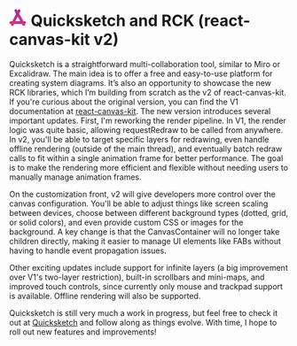 # ![rck logo](rck.png) Quicksketch and RCK (react-canvas-kit v2)

Quicksketch is a straightforward multi-collaboration tool, similar to Miro or Excalidraw. The main idea is to offer a free and easy-to-use platform for creating system diagrams. It’s also an opportunity to showcase the new RCK libraries, which I’m building from scratch as the v2 of react-canvas-kit.
If you're curious about the original version, you can find the V1 documentation at [react-canvas-kit](https://reactcanvaskit.com). The new version introduces several important updates. First, I'm reworking the render pipeline. In V1, the render logic was quite basic, allowing requestRedraw to be called from anywhere. In v2, you'll be able to target specific layers for redrawing, even handle offline rendering (outside of the main thread), and eventually batch redraw calls to fit within a single animation frame for better performance. The goal is to make the rendering more efficient and flexible without needing users to manually manage animation frames.

On the customization front, v2 will give developers more control over the canvas configuration. You'll be able to adjust things like screen scaling between devices, choose between different background types (dotted, grid, or solid colors), and even provide custom CSS or images for the background. A key change is that the CanvasContainer will no longer take children directly, making it easier to manage UI elements like FABs without having to handle event propagation issues.

Other exciting updates include support for infinite layers (a big improvement over V1's two-layer restriction), built-in scrollbars and mini-maps, and improved touch controls, since currently only mouse and trackpad support is available. Offline rendering will also be supported.

Quicksketch is still very much a work in progress, but feel free to check it out at [Quicksketch](https://quicksketch.io) and follow along as things evolve. With time, I hope to roll out new features and improvements!
